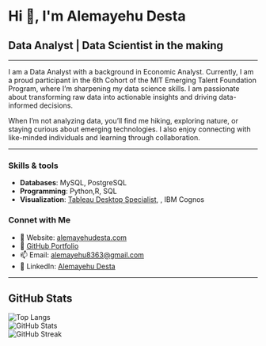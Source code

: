 # Hi 👋, I'm Alemayehu Desta

## Data Analyst | Data Scientist in the making  

---

I am a Data Analyst with a background in Economic Analyst. Currently, I am a proud participant in the 6th Cohort of the MIT Emerging Talent Foundation Program, where I’m sharpening my data science skills.
I am passionate about transforming raw data into actionable insights and driving data-informed decisions.

When I’m not analyzing data, you’ll find me hiking, exploring nature, or staying curious about emerging technologies. I also enjoy connecting with like-minded individuals and learning through collaboration.

---

### Skills & tools 
- **Databases**: MySQL, PostgreSQL
- **Programming**: Python,R, SQL
- **Visualization**: [Tableau Desktop Specialist](https://www.credly.com/earner/earned/badge/d436c455-1f5a-4e5e-a8af-9f904d2ea1b2),
, IBM Cognos
### Connet  with Me 
- 📝 Website: [alemayehudesta.com](https://alemayehudesta.com)  
- 📝 [GitHub Portfolio](https://github.com/Alemayehu-Desta/Alemayehu-Desta.github.io)
- 📫 Email: [alemayehu8363@gmail.com](mailto:alemayehu8363@gmail.com)  
- 🔗 LinkedIn: [Alemayehu Desta](https://www.linkedin.com/in/alemayehu-desta/)

---

## GitHub Stats  

![Top Langs](https://github-readme-stats.vercel.app/api/top-langs?username=alemayehu-desta&show_icons=true&locale=en&layout=compact)  
![GitHub Stats](https://github-readme-stats.vercel.app/api?username=alemayehu-desta&show_icons=true&locale=en)  
![GitHub Streak](https://github-readme-streak-stats.herokuapp.com/?user=alemayehu-desta)
